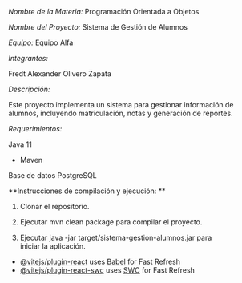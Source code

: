 *Nombre de la Materia:* Programación Orientada a Objetos

*Nombre del Proyecto:* Sistema de Gestión de Alumnos

*Equipo:* Equipo Alfa

*Integrantes:*

Fredt Alexander Olivero Zapata

*Descripción:*

Este proyecto implementa un sistema para gestionar información de alumnos, incluyendo matriculación, notas y generación de reportes.

*Requerimientos:*

Java 11

* Maven

Base de datos PostgreSQL

**Instrucciones de compilación y ejecución: **

1. Clonar el repositorio.

2. Ejecutar mvn clean package para compilar el proyecto.

3. Ejecutar java -jar target/sistema-gestion-alumnos.jar para iniciar la aplicación.

- [@vitejs/plugin-react](https://github.com/vitejs/vite-plugin-react/blob/main/packages/plugin-react/README.md) uses [Babel](https://babeljs.io/) for Fast Refresh
- [@vitejs/plugin-react-swc](https://github.com/vitejs/vite-plugin-react-swc) uses [SWC](https://swc.rs/) for Fast Refresh
